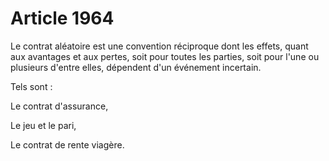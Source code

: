 # Article 1964

Le contrat aléatoire est une convention réciproque dont les effets, quant aux avantages et aux pertes, soit pour toutes les parties, soit pour l'une ou plusieurs d'entre elles, dépendent d'un événement incertain.

Tels sont :

Le contrat d'assurance,

Le jeu et le pari,

Le contrat de rente viagère.
